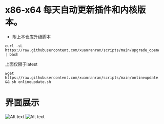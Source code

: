 # x86-x64 每天自动更新插件和内核版本。
- 附上本仓库升级脚本
```
curl -sL https://raw.githubusercontent.com/xuanranran/scripts/main/upgrade_openwrt.sh | bash
```
上面仅限于latest
```
wget https://raw.githubusercontent.com/xuanranran/scripts/main/onlineupdate.sh && sh onlineupdate.sh
```

# 界面展示
 ![Alt text](scripts/19.png?raw=true "Title")
 ![Alt text](scripts/20.png?raw=true "Title")
